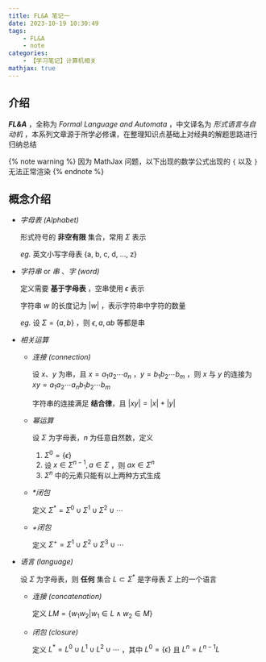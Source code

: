 ```yaml
---
title: FL&A 笔记一
date: 2023-10-19 10:30:49
tags: 
    - FL&A
    - note
categories: 
    - 【学习笔记】计算机相关
mathjax: true
---
```


## 介绍

***FL&A*** ，全称为 *Formal Language and Automata* ，中文译名为 *形式语言与自动机* ，本系列文章源于所学必修课，在整理知识点基础上对经典的解题思路进行归纳总结

{% note warning %}
因为 MathJax 问题，以下出现的数学公式出现的 `{` 以及 `}` 无法正常渲染
{% endnote %}

## 概念介绍

- *字母表 (Alphabet)*

    形式符号的 **非空有限** 集合，常用 $\Sigma$ 表示

    *eg.* 英文小写字母表 {a, b, c, d, ..., z}

- *字符串* or *串* 、*字 (word)*

    定义需要 **基于字母表** ，空串使用 $\epsilon$ 表示

    字符串 $w$ 的长度记为 $\left|w\right|$ ，表示字符串中字符的数量

    *eg.* 设 $\Sigma=\{a, b\}$ ，则 $\epsilon, a, ab$ 等都是串
    
- *相关运算*
        
    - *连接 (connection)*

        设 $x$、$y$ 为串，且 $x=a_{1}a_{2}\cdots a_{n}$ ，$y=b_{1}b_{2}\cdots b_{m}$ ，则 $x$ 与 $y$ 的连接为 $xy=a_{1}a_{2}\cdots a_{n}b_{1}b_{2}\cdots b_{m}$

        字符串的连接满足 **结合律**，且 $\left|xy\right|=\left|x\right|+\left|y\right|$

    - *幂运算*

        设 $\Sigma$ 为字母表，$n$ 为任意自然数，定义

        1. $\Sigma^{0}=\{\epsilon\}$
        2. 设 $x\in\Sigma^{n-1}, a\in\Sigma$ ，则 $ax\in\Sigma^{n}$
        3. $\Sigma^{n}$ 中的元素只能有以上两种方式生成
   
    - *\*闭包*

        定义 $\Sigma^{*}=\Sigma^{0}\cup\Sigma^{1}\cup\Sigma^{2}\cup\cdots$

    - *+闭包*

        定义 $\Sigma^{+}=\Sigma^{1}\cup\Sigma^{2}\cup\Sigma^{3}\cup\cdots$

- *语言 (language)*

    设 $\Sigma$ 为字母表，则 **任何** 集合 $L\subset\Sigma^{*}$ 是字母表 $\Sigma$ 上的一个语言

    - *连接 (concatenation)*

        定义 $LM=\{w_{1}w_{2}|w_{1}\in L\land w_{2}\in M\}$

    - *闭包 (closure)*

        定义 $L^{*}=L^{0}\cup L^{1}\cup L^{2}\cup\cdots$ ，其中 $L^{0}=\{\epsilon\}$ 且 $L^{n}=L^{n-1}L$